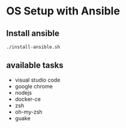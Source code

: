 # OS Setup with Ansible

## Install ansible

`./install-ansible.sh`

## available tasks

* visual studio code
* google chrome
* nodejs
* docker-ce
* zsh
* oh-my-zsh
* guake
